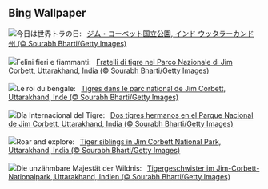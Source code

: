 ## Bing Wallpaper
![](https://www.bing.com/th?id=OHR.CorbettTigers_JA-JP7161301838_UHD.jpg&w=1000)今日は世界トラの日:&nbsp;&ensp;[ジム・コーベット国立公園, インド ウッタラーカンド州 (© Sourabh Bharti/Getty Images)](https://www.bing.com/th?id=OHR.CorbettTigers_JA-JP7161301838_UHD.jpg)
<br><br/>
![](https://www.bing.com/th?id=OHR.CorbettTigers_IT-IT0229464219_UHD.jpg&w=1000)Felini fieri e fiammanti:&nbsp;&ensp;[Fratelli di tigre nel Parco Nazionale di Jim Corbett, Uttarakhand, India (© Sourabh Bharti/Getty Images)](https://www.bing.com/th?id=OHR.CorbettTigers_IT-IT0229464219_UHD.jpg)
<br><br/>
![](https://www.bing.com/th?id=OHR.CorbettTigers_FR-FR0494384633_UHD.jpg&w=1000)Le roi du bengale:&nbsp;&ensp;[Tigres dans le parc national de Jim Corbett, Uttarakhand, Inde (© Sourabh Bharti/Getty Images)](https://www.bing.com/th?id=OHR.CorbettTigers_FR-FR0494384633_UHD.jpg)
<br><br/>
![](https://www.bing.com/th?id=OHR.CorbettTigers_ES-ES3406762791_UHD.jpg&w=1000)Día Internacional del Tigre:&nbsp;&ensp;[Dos tigres hermanos en el Parque Nacional de Jim Corbett, Uttarakhand, India (© Sourabh Bharti/Getty Images)](https://www.bing.com/th?id=OHR.CorbettTigers_ES-ES3406762791_UHD.jpg)
<br><br/>
![](https://www.bing.com/th?id=OHR.CorbettTigers_EN-GB2931140045_UHD.jpg&w=1000)Roar and explore:&nbsp;&ensp;[Tiger siblings in Jim Corbett National Park, Uttarakhand, India (© Sourabh Bharti/Getty Images)](https://www.bing.com/th?id=OHR.CorbettTigers_EN-GB2931140045_UHD.jpg)
<br><br/>
![](https://www.bing.com/th?id=OHR.CorbettTigers_DE-DE5462654549_UHD.jpg&w=1000)Die unzähmbare Majestät der Wildnis:&nbsp;&ensp;[Tigergeschwister im Jim-Corbett-Nationalpark, Uttarakhand, Indien (© Sourabh Bharti/Getty Images)](https://www.bing.com/th?id=OHR.CorbettTigers_DE-DE5462654549_UHD.jpg)
<br><br/>
